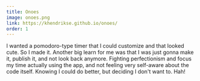 ```yaml
---
title: Onoes
image: onoes.png
link: https://khendrikse.github.io/onoes/
order: 1
---
```


I wanted a pomodoro-type timer that I could customize and that looked cute. So I made it. Another big learn for me was that I was just gonna make it, publish it, and not look back anymore. Fighting perfectionism and focus my time actually using the app, and not feeling very self-aware about the code itself. Knowing I could do better, but deciding I don't want to. Hah!
